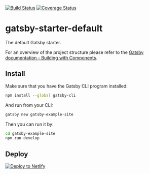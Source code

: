 [![Build Status](https://travis-ci.org/mjrouser/mjrouser-2.0.svg?branch=master)](https://travis-ci.org/mjrouser/mjrouser-2.0) [![Coverage Status](https://coveralls.io/repos/github/mjrouser/mjrouser-2.0/badge.svg?branch=master)](https://coveralls.io/github/mjrouser/mjrouser-2.0?branch=master)

# gatsby-starter-default
The default Gatsby starter.

For an overview of the project structure please refer to the [Gatsby documentation - Building with Components](https://www.gatsbyjs.org/docs/building-with-components/).

## Install

Make sure that you have the Gatsby CLI program installed:
```sh
npm install --global gatsby-cli
```

And run from your CLI:
```sh
gatsby new gatsby-example-site
```

Then you can run it by:
```sh
cd gatsby-example-site
npm run develop
```

## Deploy

[![Deploy to Netlify](https://www.netlify.com/img/deploy/button.svg)](https://app.netlify.com/start/deploy?repository=https://github.com/gatsbyjs/gatsby-starter-default)
